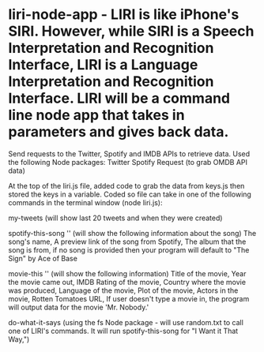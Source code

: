 # liri-node-app - LIRI is like iPhone's SIRI. However, while SIRI is a Speech Interpretation and Recognition Interface, LIRI is a Language Interpretation and Recognition Interface. LIRI will be a command line node app that takes in parameters and gives back data.
Send requests to the Twitter, Spotify and IMDB APIs to retrieve data. Used the following Node packages:
Twitter
Spotify
Request (to grab OMDB API data)

At the top of the liri.js file, added code to grab the data from keys.js then stored the keys in a variable. Coded so file can take in one of the following commands in the terminal window (node liri.js):

  my-tweets (will show last 20 tweets and when they were created)

  spotify-this-song '<song name here>' (will show the following information about the song)
      The song's name,
      A preview link of the song from Spotify,
      The album that the song is from,
      if no song is provided then your program will default to "The Sign" by Ace of Base

  movie-this '<movie name here>' (will show the following information)
      Title of the movie,
      Year the movie came out,
      IMDB Rating of the movie,
      Country where the movie was produced,
      Language of the movie,
      Plot of the movie,
      Actors in the movie,
      Rotten Tomatoes URL,
      If user doesn't type a movie in, the program will output data for the movie 'Mr. Nobody.'
      
  do-what-it-says (using the fs Node package - will use random.txt to call one of LIRI's commands. It will run spotify-this-song for "I         Want it That Way,")
